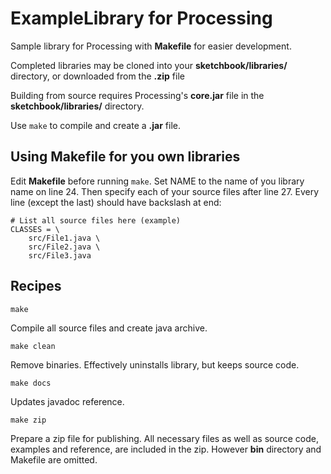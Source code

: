 # ExampleLibrary for Processing

Sample library for Processing with **Makefile** for easier development.

Completed libraries may be cloned into your **sketchbook/libraries/** directory, or downloaded from the **.zip** file



Building from source requires Processing's **core.jar** file in the **sketchbook/libraries/** directory.

Use `make` to compile and create a **.jar** file.



## Using Makefile for you own libraries

Edit **Makefile** before running `make`.  Set NAME to the name of you library name on line 24.  Then specify each of your source files after line 27.  Every line (except the last) should have backslash at end:

```
# List all source files here (example)
CLASSES = \
	src/File1.java \
	src/File2.java \
	src/File3.java
```



## Recipes

`make`

Compile all source files and create java archive.

`make clean`

Remove binaries.  Effectively uninstalls library, but keeps source code.

`make docs`

Updates javadoc reference.

`make zip`

Prepare a zip file for publishing.  All necessary files as well as source code, examples and reference, are included in the zip.  However **bin** directory and Makefile are omitted.

